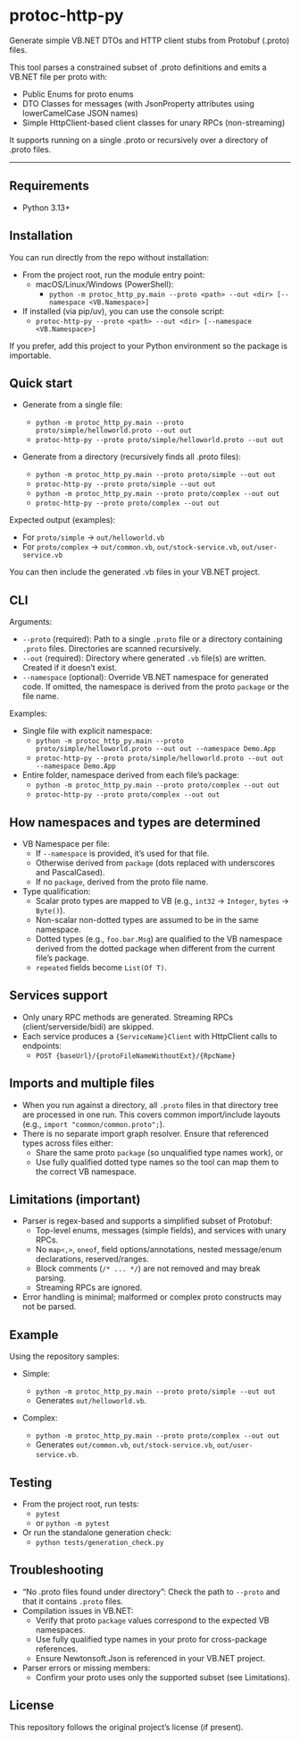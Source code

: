 # protoc-http-py

Generate simple VB.NET DTOs and HTTP client stubs from Protobuf (.proto) files.

This tool parses a constrained subset of .proto definitions and emits a VB.NET file per proto with:
- Public Enums for proto enums
- DTO Classes for messages (with JsonProperty attributes using lowerCamelCase JSON names)
- Simple HttpClient-based client classes for unary RPCs (non-streaming)

It supports running on a single .proto or recursively over a directory of .proto files.

---

## Requirements
- Python 3.13+

## Installation
You can run directly from the repo without installation:

- From the project root, run the module entry point:
  - macOS/Linux/Windows (PowerShell):
    - `python -m protoc_http_py.main --proto <path> --out <dir> [--namespace <VB.Namespace>]`
- If installed (via pip/uv), you can use the console script:
  - `protoc-http-py --proto <path> --out <dir> [--namespace <VB.Namespace>]`

If you prefer, add this project to your Python environment so the package is importable.

## Quick start

- Generate from a single file:
  - `python -m protoc_http_py.main --proto proto/simple/helloworld.proto --out out`
  - `protoc-http-py --proto proto/simple/helloworld.proto --out out`

- Generate from a directory (recursively finds all .proto files):
  - `python -m protoc_http_py.main --proto proto/simple --out out`
  - `protoc-http-py --proto proto/simple --out out`
  - `python -m protoc_http_py.main --proto proto/complex --out out`
  - `protoc-http-py --proto proto/complex --out out`

Expected output (examples):
- For `proto/simple` → `out/helloworld.vb`
- For `proto/complex` → `out/common.vb`, `out/stock-service.vb`, `out/user-service.vb`

You can then include the generated .vb files in your VB.NET project.

## CLI

Arguments:
- `--proto` (required): Path to a single `.proto` file or a directory containing `.proto` files. Directories are scanned recursively.
- `--out` (required): Directory where generated `.vb` file(s) are written. Created if it doesn’t exist.
- `--namespace` (optional): Override VB.NET namespace for generated code. If omitted, the namespace is derived from the proto `package` or the file name.

Examples:
- Single file with explicit namespace:
  - `python -m protoc_http_py.main --proto proto/simple/helloworld.proto --out out --namespace Demo.App`
  - `protoc-http-py --proto proto/simple/helloworld.proto --out out --namespace Demo.App`
- Entire folder, namespace derived from each file’s package:
  - `python -m protoc_http_py.main --proto proto/complex --out out`
  - `protoc-http-py --proto proto/complex --out out`

## How namespaces and types are determined
- VB Namespace per file:
  - If `--namespace` is provided, it’s used for that file.
  - Otherwise derived from `package` (dots replaced with underscores and PascalCased).
  - If no `package`, derived from the proto file name.
- Type qualification:
  - Scalar proto types are mapped to VB (e.g., `int32` → `Integer`, `bytes` → `Byte()`).
  - Non-scalar non-dotted types are assumed to be in the same namespace.
  - Dotted types (e.g., `foo.bar.Msg`) are qualified to the VB namespace derived from the dotted package when different from the current file’s package.
  - `repeated` fields become `List(Of T)`.

## Services support
- Only unary RPC methods are generated. Streaming RPCs (client/serverside/bidi) are skipped.
- Each service produces a `{ServiceName}Client` with HttpClient calls to endpoints:
  - `POST {baseUrl}/{protoFileNameWithoutExt}/{RpcName}`

## Imports and multiple files
- When you run against a directory, all `.proto` files in that directory tree are processed in one run. This covers common import/include layouts (e.g., `import "common/common.proto";`).
- There is no separate import graph resolver. Ensure that referenced types across files either:
  - Share the same proto `package` (so unqualified type names work), or
  - Use fully qualified dotted type names so the tool can map them to the correct VB namespace.

## Limitations (important)
- Parser is regex-based and supports a simplified subset of Protobuf:
  - Top-level enums, messages (simple fields), and services with unary RPCs.
  - No `map<,>`, `oneof`, field options/annotations, nested message/enum declarations, reserved/ranges.
  - Block comments (`/* ... */`) are not removed and may break parsing.
  - Streaming RPCs are ignored.
- Error handling is minimal; malformed or complex proto constructs may not be parsed.

## Example
Using the repository samples:

- Simple:
  - `python -m protoc_http_py.main --proto proto/simple --out out`
  - Generates `out/helloworld.vb`.

- Complex:
  - `python -m protoc_http_py.main --proto proto/complex --out out`
  - Generates `out/common.vb`, `out/stock-service.vb`, `out/user-service.vb`.

## Testing
- From the project root, run tests:
  - `pytest`
  - or `python -m pytest`
- Or run the standalone generation check:
  - `python tests/generation_check.py`

## Troubleshooting
- “No .proto files found under directory”: Check the path to `--proto` and that it contains `.proto` files.
- Compilation issues in VB.NET:
  - Verify that proto `package` values correspond to the expected VB namespaces.
  - Use fully qualified type names in your proto for cross-package references.
  - Ensure Newtonsoft.Json is referenced in your VB.NET project.
- Parser errors or missing members:
  - Confirm your proto uses only the supported subset (see Limitations).

## License
This repository follows the original project’s license (if present).